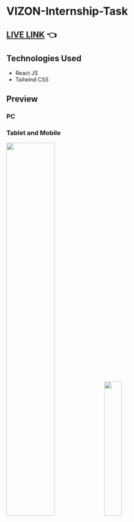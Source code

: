 # VIZON-Internship-Task
## [LIVE LINK](https://profound-baklava-eec1bf.netlify.app/) :point_left:

## Technologies Used
- React JS
- Tailwind CSS

## Preview
### PC

<!--![127 0 0 1_5173_(Nest Hub Max)](https://user-images.githubusercontent.com/93703027/198867304-3f9bb616-e3ae-40e8-9d8d-429c0328b673.png)-->
### Tablet and Mobile
<p float="left">
 <img src="https://user-images.githubusercontent.com/93703027/198868399-5f9ed9cb-619e-4ee0-a801-c5c5418154fb.png" width="50%" />
  <img src="https://user-images.githubusercontent.com/93703027/198867352-68682d10-52f3-4f44-9ffc-d90f67d536f7.png" width="30%" />
 
</p>
